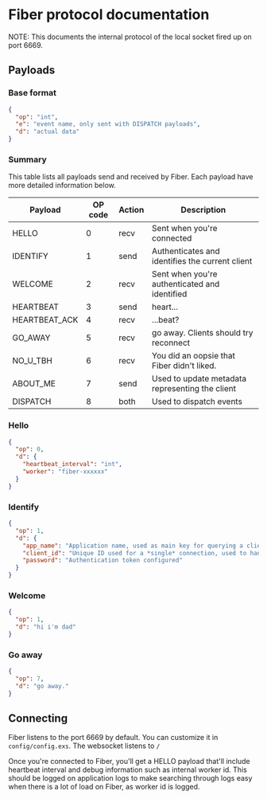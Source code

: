 # Fiber protocol documentation

NOTE: This documents the internal protocol of the local socket fired up on port 6669.

## Payloads

### Base format
```json
{
  "op": "int",
  "e": "event name, only sent with DISPATCH payloads",
  "d": "actual data"
}
```

### Summary
This table lists all payloads send and received by Fiber. Each payload have more detailed information below.

| Payload       | OP code | Action | Description                                      |
|---------------|---------|--------|--------------------------------------------------|
| HELLO         | 0       | recv   | Sent when you're connected                       |
| IDENTIFY      | 1       | send   | Authenticates and identifies the current client  |
| WELCOME       | 2       | recv   | Sent when you're authenticated and identified    |
| HEARTBEAT     | 3       | send   | heart...                                         |
| HEARTBEAT_ACK | 4       | recv   | ...beat?                                         |
| GO_AWAY       | 5       | recv   | go away. Clients should try reconnect            |
| NO_U_TBH      | 6       | recv   | You did an oopsie that Fiber didn't liked.       |
| ABOUT_ME      | 7       | send   | Used to update metadata representing the client  |
| DISPATCH      | 8       | both   | Used to dispatch events                          |

### Hello
```json
{
  "op": 0,
  "d": {
    "heartbeat_interval": "int",
    "worker": "fiber-xxxxxx"
  }
}
```

### Identify
```json
{
  "op": 1,
  "d": {
    "app_name": "Application name, used as main key for querying a client",
    "client_id": "Unique ID used for a *single* connection, used to handle reconnecting",
    "password": "Authentication token configured"
  }
}
```

### Welcome
```json
{
  "op": 1,
  "d": "hi i'm dad"
}
```

### Go away
```json
{
  "op": 7,
  "d": "go away."
}
```

## Connecting
Fiber listens to the port 6669 by default. You can customize it in `config/config.exs`. The websocket listens to `/`

Once you're connected to Fiber, you'll get a HELLO payload that'll include heartbeat interval and debug information
such as internal worker id. This should be logged on application logs to make searching through logs easy when there is
a lot of load on Fiber, as worker id is logged.

